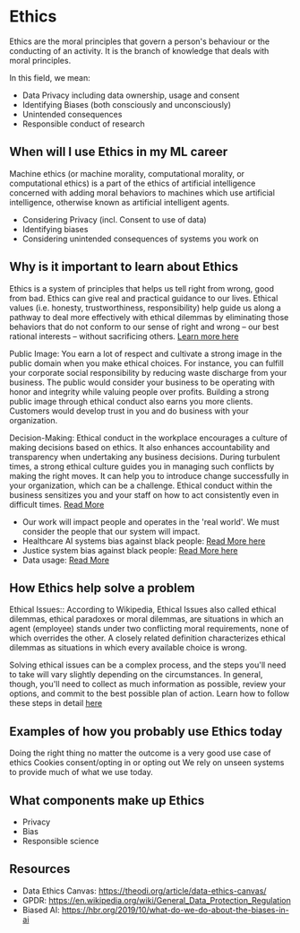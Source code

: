 # Ethics
Ethics are the moral principles that govern a person's behaviour or the conducting of an activity. It is the branch of knowledge that deals with moral principles.

In this field, we mean:

- Data Privacy including data ownership, usage and consent
- Identifying Biases (both consciously and unconsciously)
- Unintended consequences
- Responsible conduct of research

## When will I use Ethics in my ML career
Machine ethics (or machine morality, computational morality, or computational ethics) is a part of the ethics of artificial intelligence concerned with adding moral behaviors to machines which use artificial intelligence, otherwise known as artificial intelligent agents.

- Considering Privacy (incl. Consent to use of data)
- Identifying biases
- Considering unintended consequences of systems you work on

## Why is it important to learn about Ethics
Ethics is a system of principles that helps us tell right from wrong, good from bad. Ethics can give real and practical guidance to our lives. Ethical values (i.e. honesty, trustworthiness, responsibility) help guide us along a pathway to deal more effectively with ethical dilemmas by eliminating those behaviors that do not conform to our sense of right and wrong – our best rational interests – without sacrificing others. [Learn more here](https://www.ethicssage.com/2017/03/why-do-we-need-ethics.html)

Public Image: You earn a lot of respect and cultivate a strong image in the public domain when you make ethical choices. For instance, you can fulfill your corporate social responsibility by reducing waste discharge from your business. The public would consider your business to be operating with honor and integrity while valuing people over profits. Building a strong public image through ethical conduct also earns you more clients. Customers would develop trust in you and do business with your organization.

Decision-Making: Ethical conduct in the workplace encourages a culture of making decisions based on ethics. It also enhances accountability and transparency when undertaking any business decisions. During turbulent times, a strong ethical culture guides you in managing such conflicts by making the right moves. It can help you to introduce change successfully in your organization, which can be a challenge. Ethical conduct within the business sensitizes you and your staff on how to act consistently even in difficult times. [Read More](https://www.linkedin.com/pulse/benefits-importance-ethics-workplace-larry-ventimiglio)

- Our work will impact people and operates in the 'real world'.  We must consider the people that our system will impact.
- Healthcare AI systems bias against black people: [Read More here](https://www.nature.com/articles/d41586-019-03228-6)
- Justice system bias against black people: [Read More here](https://www.propublica.org/article/machine-bias-risk-assessments-in-criminal-sentencing)
- Data usage: [Read More](https://en.wikipedia.org/wiki/Facebook%E2%80%93Cambridge_Analytica_data_scandal)


## How Ethics help solve a problem
Ethical Issues:: According to Wikipedia,  Ethical Issues also called ethical dilemmas, ethical paradoxes or moral dilemmas, are situations in which an agent (employee) stands under two conflicting moral requirements, none of which overrides the other. A closely related definition characterizes ethical dilemmas as situations in which every available choice is wrong.

Solving ethical issues can be a complex process, and the steps you'll need to take will vary slightly depending on the circumstances. In general, though, you'll need to collect as much information as possible, review your options, and commit to the best possible plan of action. Learn how to follow these steps in detail [here](https://www.wikihow.com/Solve-Ethical-Issues)

## Examples of how you probably use Ethics today
Doing the right thing no matter the outcome is a very good use case of ethics
Cookies consent/opting in or opting out
We rely on unseen systems to provide much of what we use today.

## What components make up Ethics
- Privacy
- Bias
- Responsible science

## Resources
- Data Ethics Canvas: https://theodi.org/article/data-ethics-canvas/
- GPDR: https://en.wikipedia.org/wiki/General_Data_Protection_Regulation
- Biased AI: https://hbr.org/2019/10/what-do-we-do-about-the-biases-in-ai
